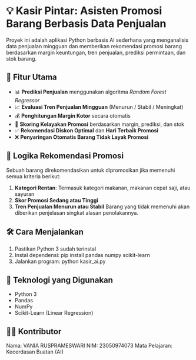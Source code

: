 # 💡 Kasir Pintar: Asisten Promosi Barang Berbasis Data Penjualan
Proyek ini adalah aplikasi Python berbasis AI sederhana yang menganalisis data penjualan mingguan dan memberikan rekomendasi promosi barang berdasarkan margin keuntungan, tren penjualan, prediksi permintaan, dan stok barang.

## 🚀 Fitur Utama
- 📊 **Prediksi Penjualan** menggunakan algoritma *Random Forest Regressor*
- 📈 **Evaluasi Tren Penjualan Mingguan** (Menurun / Stabil / Meningkat)
- 💰 **Penghitungan Margin Kotor** secara otomatis
- 🧮 **Skoring Kelayakan Promosi** berdasarkan margin, prediksi, dan stok
- ✅ **Rekomendasi Diskon Optimal** dan **Hari Terbaik Promosi**
- ❌ **Penyaringan Otomatis Barang Tidak Layak Promosi**

## 📌 Logika Rekomendasi Promosi
Sebuah barang direkomendasikan untuk dipromosikan jika memenuhi semua kriteria berikut:
1. **Kategori Rentan**: Termasuk kategori makanan, makanan cepat saji, atau sayuran
2. **Skor Promosi Sedang atau Tinggi**
3. **Tren Penjualan Menurun atau Stabil**
Barang yang tidak memenuhi akan diberikan penjelasan singkat alasan penolakannya.

## 🛠️ Cara Menjalankan
1. Pastikan Python 3 sudah terinstal
2. Instal dependensi: pip install pandas numpy scikit-learn
3. Jalankan program: python kasir_ai.py

## 🧠 Teknologi yang Digunakan
- Python 3
- Pandas
- NumPy
- Scikit-Learn (Linear Regression)

## 👩‍💻 Kontributor
Nama: VANIA RUSPRAMESWARI
NIM: 23050974073
Mata Pelajaran: Kecerdasan Buatan (AI)
